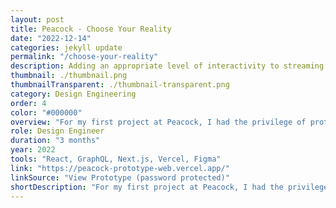 ```yaml
---
layout: post
title: Peacock - Choose Your Reality
date: "2022-12-14"
categories: jekyll update
permalink: "/choose-your-reality"
description: Adding an appropriate level of interactivity to streaming
thumbnail: ./thumbnail.png
thumbnailTransparent: ./thumbnail-transparent.png
category: Design Engineering
order: 4
color: "#000000"
overview: "For my first project at Peacock, I had the privilege of prototyping a new interactive feature called Choose Your Reality alongside fellow Design Engineers. The feature allows storytellers to introduce interactive moments into their shows and movies that branch off from the main cut. Our prototype used Real Housewives as a test case, and we allowed users to choose exclusive confessionals from particular housewives following a dinner scene. To understand people's preferences around streaming interactivity, dial in the appropriate level of interactivity, and arrive at the spec we delivered to engineering, our web prototype went through three rounds of moderated user testing on TV devices, including one at Bravocon (think Comic-Con for reality TV fans). We even got written up in TechCrunch! I was honored to get to collaborate with so many stakeholders – designers, design engineers, researchers, product managers, copywriters, marketers, executives – and my main contribution was implementing the interactive modal functionality, styling, and animations as well as overseeing the user testing at Bravocon."
role: Design Engineer
duration: "3 months"
year: 2022
tools: "React, GraphQL, Next.js, Vercel, Figma"
link: "https://peacock-prototype-web.vercel.app/"
linkSource: "View Prototype (password protected)"
shortDescription: "For my first project at Peacock, I had the privilege of prototyping a new feature that allows storytellers to add interactivity to TV shows and movies. My main contribution was implementing the interactive modal functionality, styling, and animations as well as overseeing a round of user testing."
---
```

